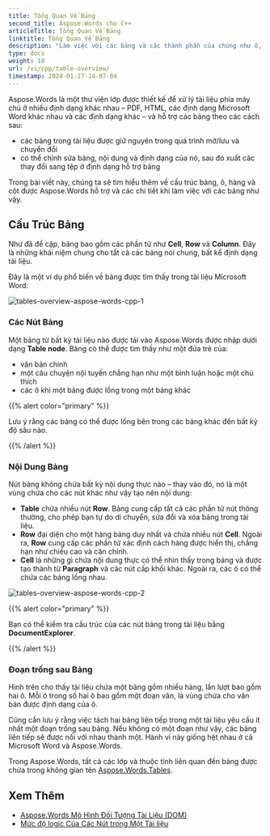 ```yaml
---
title: Tổng Quan Về Bảng
second_title: Aspose.Words cho C++
articleTitle: Tổng Quan Về Bảng
linktitle: Tổng Quan Về Bảng
description: "Làm việc với các bảng và các thành phần của chúng như ô, hàng, cột trong Aspose.Words cho C++. Làm thế nào để làm việc với các bảng trong C++."
type: docs
weight: 10
url: /vi/cpp/table-overview/
timestamp: 2024-01-27-14-07-04
---
```


Aspose.Words là một thư viện lớp được thiết kế để xử lý tài liệu phía máy chủ ở nhiều định dạng khác nhau – PDF, HTML, các định dạng Microsoft Word khác nhau và các định dạng khác – và hỗ trợ các bảng theo các cách sau:

* các bảng trong tài liệu được giữ nguyên trong quá trình mở/lưu và chuyển đổi
* có thể chỉnh sửa bảng, nội dung và định dạng của nó, sau đó xuất các thay đổi sang tệp ở định dạng hỗ trợ bảng

Trong bài viết này, chúng ta sẽ tìm hiểu thêm về cấu trúc bảng, ô, hàng và cột được Aspose.Words hỗ trợ và các chi tiết khi làm việc với các bảng như vậy.

## Cấu Trúc Bảng

Như đã đề cập, bảng bao gồm các phần tử như **Cell**, **Row** và **Column**. Đây là những khái niệm chung cho tất cả các bảng nói chung, bất kể định dạng tài liệu.

Đây là một ví dụ phổ biến về bảng được tìm thấy trong tài liệu Microsoft Word:

![tables-overview-aspose-words-cpp-1](tables-overview-1.png)

### Các Nút Bảng

Một bảng từ bất kỳ tài liệu nào được tải vào Aspose.Words được nhập dưới dạng **Table node**. Bảng có thể được tìm thấy như một đứa trẻ của:

- văn bản chính
- một câu chuyện nội tuyến chẳng hạn như một bình luận hoặc một chú thích
- các ô khi một bảng được lồng trong một bảng khác

{{% alert color="primary" %}}

Lưu ý rằng các bảng có thể được lồng bên trong các bảng khác đến bất kỳ độ sâu nào.

{{% /alert %}}

### Nội Dung Bảng

Nút bảng không chứa bất kỳ nội dung thực nào – thay vào đó, nó là một vùng chứa cho các nút khác như vậy tạo nên nội dung:

- **Table** chứa nhiều nút **Row**. Bảng cung cấp tất cả các phần tử nút thông thường, cho phép bạn tự do di chuyển, sửa đổi và xóa bảng trong tài liệu.
- **Row** đại diện cho một hàng bảng duy nhất và chứa nhiều nút **Cell**. Ngoài ra, **Row** cung cấp các phần tử xác định cách hàng được hiển thị, chẳng hạn như chiều cao và căn chỉnh.
- **Cell** là những gì chứa nội dung thực có thể nhìn thấy trong bảng và được tạo thành từ **Paragraph** và các nút cấp khối khác. Ngoài ra, các ô có thể chứa các bảng lồng nhau.

![tables-overview-aspose-words-cpp-2](tables-overview-2.png)

{{% alert color="primary" %}}

Bạn có thể kiểm tra cấu trúc của các nút bảng trong tài liệu bằng **DocumentExplorer**.

{{% /alert %}}

### Đoạn trống sau Bảng

Hình trên cho thấy tài liệu chứa một bảng gồm nhiều hàng, lần lượt bao gồm hai ô. Mỗi ô trong số hai ô bao gồm một đoạn văn, là vùng chứa cho văn bản được định dạng của ô.

Cũng cần lưu ý rằng việc tách hai bảng liên tiếp trong một tài liệu yêu cầu ít nhất một đoạn trống sau bảng. Nếu không có một đoạn như vậy, các bảng liên tiếp sẽ được nối với nhau thành một. Hành vi này giống hệt nhau ở cả Microsoft Word và Aspose.Words.

Trong Aspose.Words, tất cả các lớp và thuộc tính liên quan đến bảng được chứa trong không gian tên [Aspose.Words.Tables](https://reference.aspose.com/words/cpp/aspose.words.tables/).

## Xem Thêm

* [Aspose.Words Mô Hình Đối Tượng Tài Liệu (DOM)](/words/cpp/aspose-words-document-object-model/)
* [Mức độ logic Của Các Nút trong Một Tài liệu](/words/cpp/logical-levels-of-nodes-in-a-document/)
